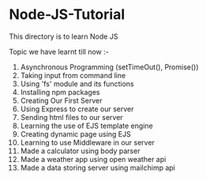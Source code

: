 # Node-JS-Tutorial

This directory is to learn Node JS

Topic we have learnt till now :-

1. Asynchronous Programming (setTimeOut(), Promise())
2. Taking input from command line
3. Using 'fs' module and its functions
4. Installing npm packages
5. Creating Our First Server
6. Using Express to create our server
7. Sending html files to our server
8. Learning the use of EJS template engine
9. Creating dynamic page using EJS
10. Learning to use Middleware in our server
11. Made a calculator using body parser
12. Made a weather app using open weather api
13. Made a data storing server using mailchimp api
